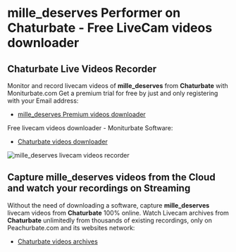 # mille_deserves Performer on Chaturbate - Free LiveCam videos downloader

## Chaturbate Live Videos Recorder

Monitor and record livecam videos of **mille_deserves** from **Chaturbate** with Moniturbate.com
Get a premium trial for free by just and only registering with your Email address:
* [mille_deserves Premium videos downloader](https://moniturbate.com/request-demo-licence-key.html)

Free livecam videos downloader - Moniturbate Software:
* [Chaturbate videos downloader](https://moniturbate.com/moniturbate-download-software.html)

![mille_deserves livecam videos recorder](https://peachurnet.com/templates/moniturbate-software.png)


## Capture mille_deserves videos from the Cloud and watch your recordings on Streaming

Without the need of downloading a software, capture **mille_deserves** livecam videos from **Chaturbate** 100% online.
Watch Livecam archives from **Chaturbate** unlimitedly from thousands of existing recordings, only on Peachurbate.com and its websites network:
* [Chaturbate videos archives](https://peachurnet.com/)